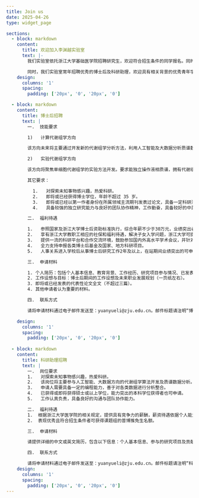 ```yaml
---
title: Join us
date: 2025-04-26
type: widget_page

sections:  
  - block: markdown
    content:
      title: 欢迎加入李渊越实验室
      text: |-
        我们实验室依托浙江大学基础医学院招聘研究生，欢迎符合招生条件的同学报名。同时，我们也欢迎对编程感兴趣的浙江大学本科实习生。

        同时，我们实验室常年招聘优秀的博士后及科研助理，欢迎具有相关背景的优秀青年学者加入我们，一起在代谢组学的前沿领域开拓创新！
    design:
      columns: '1'
      spacing:
        padding: ['20px', '0', '20px', '0']

  - block: markdown
    content:
      title: 博士后招聘
      text: |
        一.  技能要求

        1)   计算代谢组学方向

        该方向未来将主要通过开发新的代谢组学分析方法，利用人工智能及大数据分析质谱数据，从中挖掘新的与人类疾病相关的代谢物。要求具备生物信息学、化学信息学等相关领域的研究经验。

        2)   实验代谢组学方向

        该方向将聚焦单细胞代谢组学的实验方法开发。要求能独立操作液相质谱，拥有代谢组学或蛋白质组学样品分析经验，或具有单细胞组学样品制备与分析经验，并对代谢组学研究有浓厚兴趣。

        其它要求：

          1.   对探索未知事物感兴趣，热爱科研。
          2.   即将或已经获得博士学位，年龄不超过 35 岁。
          3.   即将或已经以第一作者身份在所属领域主流期刊发表过论文，具备一定科研潜力。
          4.   具备较强的独立研究能力与良好的团队协作精神，工作勤奋，具备较好的中英文读写能力。

        二.  福利待遇

        1.   参照国家及浙江大学博士后资助标准执行，综合年薪不少于30万元，业绩突出者可获得额外奖励。
        2.   享有浙江大学教职工相应的社保和福利待遇，解决子女入学问题，浙江大学可提供教师公寓（优惠价租赁）。
        3.   提供一流的科研平台和合作交流环境，鼓励参加国内外高水平学术会议，并针对个人职业发展提供个性化支持。
        4.   全力支持申报各类博士后基金及国家、地方科研项目。
        5.   人事关系进入学校后从事博士后研究工作2年及以上，在站期间业绩突出的可申报学校高级专业技术职务。

        三.  申请材料

        1. 个人简历：包括个人基本信息、教育背景、工作经历、研究项目参与情况、已发表论文等。
        2. 工作设想与目标：博士后期间的工作设想及未来职业发展规划（一页纸左右）。
        3. 即将或已经发表的代表性论文全文（不超过三篇）。
        4. 其他申请者认为重要的材料。

        四.  联系方式

        请将申请材料通过电子邮件发送至：yuanyueli@zju.edu.cn。邮件标题请注明“博士后申请+姓名”。符合条件者将尽快安排面试，择优录用。申请材料将严格保密。 

    design:
      columns: '1'
      spacing:
        padding: ['20px', '0', '20px', '0']
        
  - block: markdown
    content:
      title: 科研助理招聘
      text: |
        一.  岗位要求
        1.   对探索未知事物感兴趣，热爱科研。
        2.   该岗位将主要参与人工智能、大数据方向的代谢组学算法开发及质谱数据分析。我们期待对代谢组学方向充满兴趣的申请者加入。
        3.   申请人需要具备一定的编程能力，善于对各类数据进行分析整合。
        4.   已获得或即将获得硕士或以上学位，能力突出的本科学位获得者也可申请。
        5.   工作认真负责，具备良好的沟通与团队协作能力。

        二.  福利待遇
        1.  根据浙江大学医学院的相关规定，提供具有竞争力的薪酬，薪资待遇依据个人能力与经验商议，表现优秀者可按业绩发放额外奖金，具有硕士学位的申请人年薪不低于11万元，享受五险一金等福利。
        2.  表现优秀且符合招生条件者可获得课题组的普博推免生名额。

        三.  申请材料

        请提供详细的中文或英文简历，包含以下信息：个人基本信息、参与的研究项目及贡献、技术专长、已发表的论文和其它申请者认为重要的信息。

        四.  联系方式

        请将申请材料通过电子邮件发送至：yuanyueli@zju.edu.cn。邮件标题请注明“科研助理申请+姓名”。符合条件者将尽快安排面试，择优录用。申请材料将严格保密。
    design:
      columns: '1'
      spacing:
        padding: ['20px', '0', '20px', '0']
---
```

